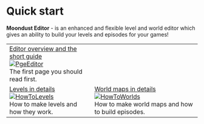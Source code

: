 # Quick start
**Moondust Editor** - is an enhanced and flexible level and world editor which gives an ability
to build your levels and episodes for your games!

|||
| -------------------------- | --------------------------------|
| [Editor overview and the short guide](Intro/QuickStart/WhatIsEditor.md)<br/>[![PgeEditor](QuickStart/WhatIsPGEEditor.png)](Intro/QuickStart/WhatIsEditor.md)<br/>The first page you should read first. | |
|  [Levels in details](Intro/QuickStart/HowToMakeLevels.md)<br/>[![HowToLevels](QuickStart/HowToMakeLevels.png)](Intro/QuickStart/HowToMakeLevels.md)<br/>How to make levels and how they work. | [World maps in details](Intro/QuickStart/HowToMakeWorlds.md)<br/>[![HowToWorlds](QuickStart/HowToMakeWorlds.png)](Intro/QuickStart/HowToMakeWorlds.md)<br/>How to make world maps and how to build episodes. |
